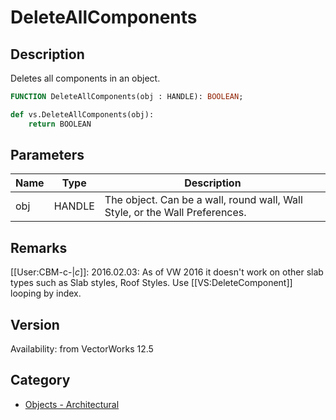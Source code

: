 # DeleteAllComponents

## Description
Deletes all components in an object.

```pascal
FUNCTION DeleteAllComponents(obj : HANDLE): BOOLEAN;
```

```python
def vs.DeleteAllComponents(obj):
    return BOOLEAN
```

## Parameters
|Name|Type|Description|
|---|---|---|
|obj|HANDLE|The object. Can be a wall, round wall, Wall Style, or the Wall Preferences.|

## Remarks
[[User:CBM-c-|_c_]]: 2016.02.03:  As of VW 2016 it doesn't work on other slab types such as Slab styles, Roof Styles. Use [[VS:DeleteComponent]] looping by index.

## Version
Availability: from VectorWorks 12.5

## Category
* [Objects - Architectural](../Categories/Objects%20-%20Architectural.md)
